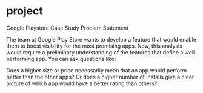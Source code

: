 # project
Google Playstore Case Study
Problem Statement

The team at Google Play Store wants to develop a feature that would enable them to boost visibility for the most promising apps. Now, this analysis would require a preliminary understanding of the features that define a well-performing app. You can ask questions like:

Does a higher size or price necessarily mean that an app would perform better than the other apps?
Or does a higher number of installs give a clear picture of which app would have a better rating than others?
